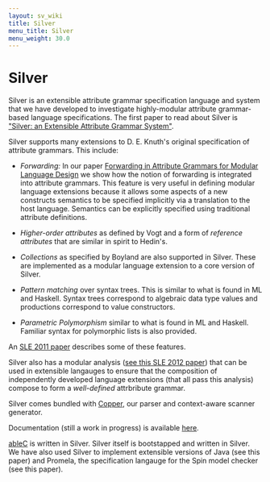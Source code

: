 ```yaml
---
layout: sv_wiki
title: Silver
menu_title: Silver
menu_weight: 30.0
---
```


# Silver

Silver is an extensible attribute grammar specification language and
system that we have developed to investigate highly-modular attribute
grammar-based language specifications.  The first paper to read about
Silver is ["Silver: an Extensible Attribute Grammar
System"](http://www-users.cs.umn.edu/~evw/pubs/vanwyk10scp/).


Silver supports many extensions to D. E. Knuth's
original specification of attribute grammars.  This include:

* *Forwarding:* In our paper [Forwarding in Attribute Grammars for
  Modular Language
  Design](http://www-users.cs.umn.edu/~evw/pubs/vanwyk02cc/) we show
  how the notion of forwarding is integrated into attribute grammars.
  This feature is very useful in defining modular language extensions
  because it allows some aspects of a new constructs semantics to be
  specified implicitly via a translation to the host language.
  Semantics can be explicitly specified using traditional attribute
  definitions.

* *Higher-order attributes* as defined by Vogt and a form of
  *reference attributes* that are similar in spirit to Hedin's. 

* *Collections* as specified by Boyland are also supported in Silver.
  These are implemented as a modular language extension to a core
  version of Silver.

* *Pattern matching* over syntax trees.  This is similar to
  what is found in ML and Haskell.  Syntax trees correspond to
  algebraic data type values and productions correspond to value
  constructors. 

* *Parametric Polymorphism* similar to what is found in ML and
  Haskell. Familiar syntax for polymorphic lists is also provided. 

An [SLE 2011
paper](http://www-users.cs.umn.edu/~evw/pubs/kaminski11sle/index.html)
describes some of these features.   

Silver also has a modular analysis ([see this SLE 2012 paper](http://www-users.cs.umn.edu/~evw/pubs/kaminski12sle/index.html)) that can be used
in extensible 
langauges to ensure that the composition of independently developed
language extensions (that all pass this analysis) compose to form a
*well-defined* attrbribute grammar.

Silver comes bundled with [Copper](/copper/index.html), our parser and
context-aware scanner generator.

Documentation (still a work in progress) is available
[here](/silver/doc/). 


[ableC](/ablec/index.html) is written in Silver.  Silver itself is
bootstapped and written in Silver.  We have also used Silver to
implement extensible versions of Java (see this paper) and Promela,
the specification langauge for the Spin model checker (see this
paper).

